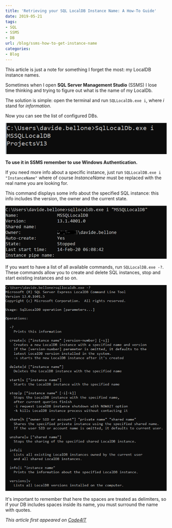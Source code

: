 ```yaml
---
title: 'Retrieving your SQL LocalDB Instance Name: A How-To Guide'
date: 2019-05-21
tags:
- SQL
- SSMS
- DB
url: /blog/ssms-how-to-get-instance-name
categories:
- Blog
---
```


This article is just a note for something I forget the most: my LocalDB instance names.

Sometimes when I open **SQL Server Management Studio** (SSMS) I lose time thinking and trying to figure out what is the name of my LocalDb.

The solution is simple: open the terminal and run `SQLLocalDb.exe i`, where _i_ stand for _information_.

Now you can see the list of configured DBs.

![SQLLocalDb.exe i result](./ssms_result.png "SQLLocalDb result")

**To use it in SSMS remember to use Windows Authentication.**

If you need more info about a specific instance, just run `SQLLocalDB.exe i "InstanceName"` where of course _InstanceName_ must be replaced with the real name you are looking for.

This command displays some info about the specified SQL instance: this info includes the version, the owner and the current state.

![SQL instance details](./ssms_instance_details.png "SQL instance details")

If you want to have a list of all available commands, run `SQLLocalDB.exe -?`. These commands allow you to create and delete SQL instances, stop and start existing instances and so on.

![SQLLocalDB command options](./ssms_command_help.png "SQLLocalDb command options")

It's important to remember that here the spaces are treated as delimiters, so if your DB includes spaces inside its name, you must surround the name with quotes.

_This article first appeared on [Code4IT](https://www.code4it.dev/)_
